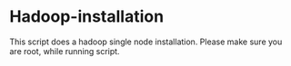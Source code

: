 # Hadoop-installation
This script does a hadoop single node installation.
Please make sure you are root, while running script.
